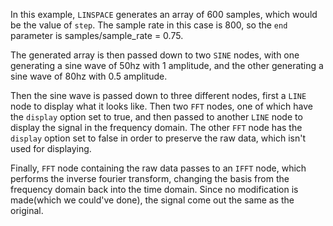 In this example, `LINSPACE` generates an array of 600 samples, which would be the value of `step`.
The sample rate in this case is 800, so the `end` parameter is samples/sample_rate = 0.75.

The generated array is then passed down to two `SINE` nodes, with one generating a sine wave of 50hz with 1 amplitude,
and the other generating a sine wave of 80hz with 0.5 amplitude.

Then the sine wave is passed down to three different nodes, first a `LINE` node to display what it looks like.
Then two `FFT` nodes, one of which have the `display` option set to true, and then passed to another `LINE`
node to display the signal in the frequency domain. 
The other `FFT` node has the `display` option set to false in order to preserve the raw data, which isn't used for displaying. 

Finally, `FFT` node containing the raw data passes to an `IFFT` node, which performs the inverse fourier transform, 
changing the basis from the frequency domain back into the time domain. 
Since no modification is made(which we could've done), the signal come out the same as the original.